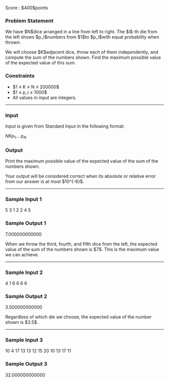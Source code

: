 
<div>

<span>

<span>

<p>
Score : $400$points
</p>

<div>

<section>

### **Problem Statement**

<p>
We have $N$dice arranged in a line from left to right. The $i$-th die from the left shows $p_i$numbers from $1$to $p_i$with equal probability when thrown.
</p>

<p>
We will choose $K$adjacent dice, throw each of them independently, and compute the sum of the numbers shown. Find the maximum possible value of the expected value of this sum.
</p>

</section>

</div>

<div>

<section>

### **Constraints**

<ul>

<li>
$1 ≤ K ≤ N ≤ 200000$
</li>

<li>
$1 ≤ p_i ≤ 1000$
</li>

<li>
All values in input are integers.
</li>

</ul>

</section>

</div>

---

<div>

<div>

<section>

### **Input**

<p>
Input is given from Standard Input in the following format:
</p>

<div>

$N$$K$$p_1$... $p_N$
</div>

</section>

</div>

<div>

<section>

### **Output**

<p>
Print the maximum possible value of the expected value of the sum of the numbers shown.
</p>

<p>
Your output will be considered correct when its absolute or relative error from our answer is at most $10^{-6}$.
</p>

</section>

</div>

</div>

---

<div>

<section>

### **Sample Input 1**

<div>

5 3
1 2 2 4 5

</div>

</section>

</div>

<div>

<section>

### **Sample Output 1**

<div>

7.000000000000

</div>

<p>
When we throw the third, fourth, and fifth dice from the left, the expected value of the sum of the numbers shown is $7$. This is the maximum value we can achieve.
</p>

</section>

</div>

---

<div>

<section>

### **Sample Input 2**

<div>

4 1
6 6 6 6

</div>

</section>

</div>

<div>

<section>

### **Sample Output 2**

<div>

3.500000000000

</div>

<p>
Regardless of which die we choose, the expected value of the number shown is $3.5$.
</p>

</section>

</div>

---

<div>

<section>

### **Sample Input 3**

<div>

10 4
17 13 13 12 15 20 10 13 17 11

</div>

</section>

</div>

<div>

<section>

### **Sample Output 3**

<div>

32.000000000000

</div>

</section>

</div>

</span>

</span>

</div>
